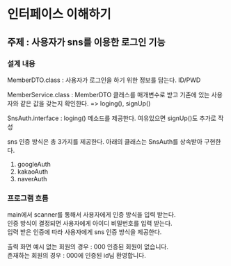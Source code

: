 # 인터페이스 이해하기

## 주제 : 사용자가 sns를 이용한 로그인 기능

### 설계 내용
MemberDTO.class : 사용자가 로그인을 하기 위한 정보를 담는다. ID/PWD

MemberService.class : MemberDTO 클래스를 매개변수로 받고 기존에 있는 사용자와 같은 값을 갖는지 확인한다.
=> loging(), signUp()

SnsAuth.interface : loging() 메소드를 제공한다. 여유있으면 signUp()도 추가로 작성 

sns 인증 방식은 총 3가지를 제공한다.
아래의 클래스는 SnsAuth를 상속받아 구현한다.
1. googleAuth
2. kakaoAuth
3. naverAuth

### 프로그램 흐름
main에서 scanner를 통해서 사용자에게 인증 방식을 입력 받는다. <br>
인증 방식이 결정되면 사용자에게 아이디 비밀번호를 입력 받는다. <br>
입력 받은 인증에 따라 사용자에게 sns 인증 방식을 제공한다. <br>

출력 화면 예시
없는 회원의 경우 : 000 인증된 회원이 없습니다. <br>
존재하는 회원의 경우 : 000에 인증된 id님 환영합니다.


